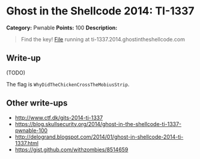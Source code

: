 # Ghost in the Shellcode 2014: TI-1337

**Category:** Pwnable
**Points:** 100
**Description:**

> Find the key! [File](https://github.com/ctfs/write-ups/blob/master/ghost-in-the-shellcode-2014/ti-1337/ti-5b1ab693bc0298f8da4b22612d1a7683ed55d93a) running at ti-1337.2014.ghostintheshellcode.com

## Write-up

(TODO)

The flag is `WhyDidTheChickenCrossTheMobiusStrip`.

## Other write-ups

* <http://www.ctf.dk/gits-2014-ti-1337>
* <https://blog.skullsecurity.org/2014/ghost-in-the-shellcode-ti-1337-pwnable-100>
* <http://delogrand.blogspot.com/2014/01/ghost-in-shellcode-2014-ti-1337.html>
* <https://gist.github.com/withzombies/8514659>
